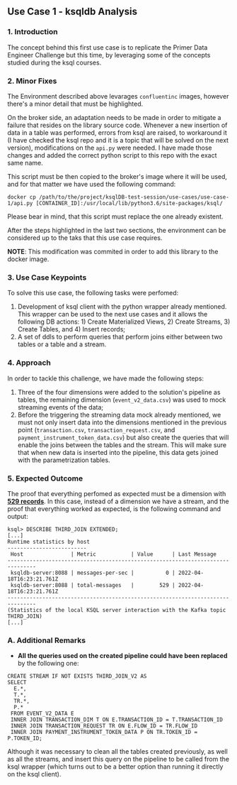 ## **Use Case 1 - ksqldb Analysis**

### **1. Introduction**

The concept behind this first use case is to replicate the Primer Data Engineer Challenge but this time, by leveraging some of the concepts studied during the ksql courses.

### **2. Minor Fixes**

The Environment described above levarages `confluentinc` images, however there's a minor detail that must be highlighted.

On the broker side, an adaptation needs to be made in order to mitigate a failure that resides on the library source code. Whenever a new insertion of data in a table was performed, errors from ksql are raised, to workaround it (I have checked the ksql repo and it is a topic that will be solved on the next version), modifications on the `api.py` were needed. I have made those changes and added the correct python script to this repo with the exact same name.

This script must be then copied to the broker's image where it will be used, and for that matter we have used the following command:

````
docker cp /path/to/the/project/ksqlDB-test-session/use-cases/use-case-1/api.py [CONTAINER_ID]:/usr/local/lib/python3.6/site-packages/ksql/
````

Please bear in mind, that this script must replace the one already existent.

After the steps highlighted in the last two sections, the environment can be considered up to the taks that this use case requires.

**NOTE**: This modification was commited in order to add this library to the docker image.

### **3. Use Case Keypoints**

To solve this use case, the following tasks were perfomed:

1. Development of ksql client with the python wrapper already mentioned. This wrapper can be used to the next use cases and it allows the following DB actions: 1) Create Materialized Views, 2) Create Streams, 3) Create Tables, and 4) Insert records;
2. A set of ddls to perform queries that perform joins either between two tables or a table and a stream.

### **4. Approach**

In order to tackle this challenge, we have made the following steps:

1. Three of the four dimensions were added to the solution's pipeline as tables, the remaining dimension (`event_v2_data.csv`) was used to mock streaming events of the data;
2. Before the triggering the streaming data mock already mentioned, we must not only insert data into the dimensions mentioned in the previous point (`transaction.csv`, `transaction_request.csv`, and `payment_instrument_token_data.csv`) but also create the queries that will enable the joins between the tables and the stream. This will make sure that when new data is inserted into the pipeline, this data gets joined with the parametrization tables.

### **5. Expected Outcome**

The proof that everything perfomed as expected must be a dimension with <u>**529 records**</u>. In this case, instead of a dimension we have a stream, and the proof that everything worked as expected, is the following command and output:

````
ksql> DESCRIBE THIRD_JOIN EXTENDED;
[...]
Runtime statistics by host
-------------------------
 Host               | Metric           | Value      | Last Message             
-------------------------------------------------------------------------------
 ksqldb-server:8088 | messages-per-sec |          0 | 2022-04-18T16:23:21.761Z 
 ksqldb-server:8088 | total-messages   |        529 | 2022-04-18T16:23:21.761Z 
-------------------------------------------------------------------------------
(Statistics of the local KSQL server interaction with the Kafka topic THIRD_JOIN)
[...]
````

### **A. Additional Remarks**

- **All the queries used on the created pipeline could have been replaced** by the following one:

````
CREATE STREAM IF NOT EXISTS THIRD_JOIN_V2 AS
SELECT
  E.*, 
  T.*,
  TR.*,
  P.*
 FROM EVENT_V2_DATA E
 INNER JOIN TRANSACTION_DIM T ON E.TRANSACTION_ID = T.TRANSACTION_ID
 INNER JOIN TRANSACTION_REQUEST TR ON E.FLOW_ID = TR.FLOW_ID
 INNER JOIN PAYMENT_INSTRUMENT_TOKEN_DATA P ON TR.TOKEN_ID = P.TOKEN_ID;
````

Although it was necessary to clean all the tables created previously, as well as all the streams, and insert this query on the pipeline to be called from the ksql wrapper (which turns out to be a better option than running it directly on the ksql client).






